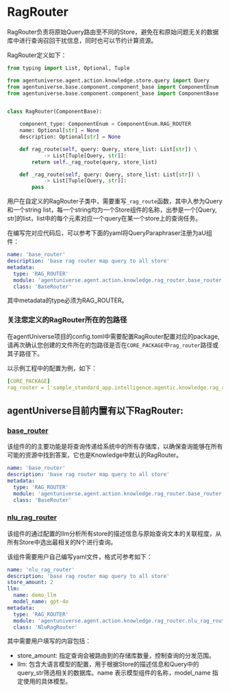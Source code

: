 # RagRouter

RagRouter负责将原始Query路由至不同的Store，避免在和原始问题无关的数据库中进行查询召回干扰信息，同时也可以节约计算资源。

RagRouter定义如下：
```python
from typing import List, Optional, Tuple

from agentuniverse.agent.action.knowledge.store.query import Query
from agentuniverse.base.component.component_base import ComponentEnum
from agentuniverse.base.component.component_base import ComponentBase


class RagRouter(ComponentBase):

    component_type: ComponentEnum = ComponentEnum.RAG_ROUTER
    name: Optional[str] = None
    description: Optional[str] = None

    def rag_route(self, query: Query, store_list: List[str]) \
            -> List[Tuple[Query, str]]:
        return self._rag_route(query, store_list)

    def _rag_route(self, query: Query, store_list: List[str]) \
            -> List[Tuple[Query, str]]:
        pass
```
用户在自定义的RagRouter子类中，需要重写`_rag_route`函数，其中入参为Query和一个string list，每一个string均为一个Store组件的名称，出参是一个[Query, str]的list，list中的每个元素对应一个query在某一个store上的查询任务。

在编写完对应代码后，可以参考下面的yaml将QueryParaphraser注册为aU组件：
```yaml
name: 'base_router'
description: 'base rag router map query to all store'
metadata:
  type: 'RAG_ROUTER'
  module: 'agentuniverse.agent.action.knowledge.rag_router.base_router'
  class: 'BaseRouter'
```
其中metadata的type必须为RAG_ROUTER。

### 关注您定义的RagRouter所在的包路径
在agentUniverse项目的config.toml中需要配置RagRouter配置对应的package, 请再次确认您创建的文件所在的包路径是否在`CORE_PACKAGE`中`rag_router`路径或其子路径下。

以示例工程中的配置为例，如下：
```yaml
[CORE_PACKAGE]
rag_router = ['sample_standard_app.intelligence.agentic.knowledge.rag_router']
```


## agentUniverse目前内置有以下RagRouter:
### [base_router](../../../agentuniverse/agent/action/knowledge/rag_router/base_router.yaml)
该组件的的主要功能是将查询传递给系统中的所有存储库，以确保查询能够在所有可能的资源中找到答案，它也是Knowledge中默认的RagRouter。
```yaml
name: 'base_router'
description: 'base rag router map query to all store'
metadata:
  type: 'RAG_ROUTER'
  module: 'agentuniverse.agent.action.knowledge.rag_router.base_router'
  class: 'BaseRouter'
```

### [nlu_rag_router](../../../agentuniverse/agent/action/knowledge/rag_router/nlu_rag_router.py)
该组件的通过配置的llm分析所有store的描述信息与原始查询文本的关联程度，从所有Store中选出最相关的N个进行查询。

该组件需要用户自己编写yaml文件，格式可参考如下：
```yaml
name: 'nlu_rag_router'
description: 'base rag router map query to all store'
store_amount: 2
llm:
  name: demo_llm
  model_name: gpt-4o
metadata:
  type: 'RAG_ROUTER'
  module: 'agentuniverse.agent.action.knowledge.rag_router.nlu_rag_router'
  class: 'NluRagRouter'
```
其中需要用户填写的内容包括：
- store_amount: 指定查询会被路由到的存储库数量，控制查询的分发范围。
- llm: 包含大语言模型的配置，用于根据Store的描述信息和Query中的query_str筛选相关的数据库。name 表示模型组件的名称，model_name 指定使用的具体模型。